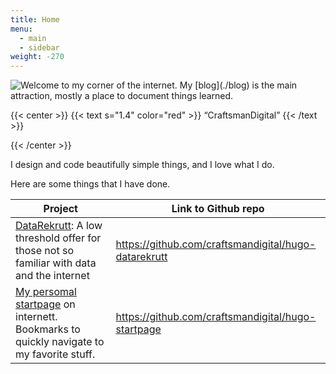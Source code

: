 ```yaml
---
title: Home
menu:
  - main
  - sidebar
weight: -270
---
```

<img style="float:left" src="/images/bilde3.png" />
Welcome to my corner of the internet. My [blog](./blog) is the main attraction, mostly a place to document things learned.

{{< center >}}
{{< text s="1.4" color="red" >}}
“CraftsmanDigital”
{{< /text >}}

{{< /center >}}

I design and code beautifully simple things, and I love what I do.

Here are some things that I have done.



| Project                                                      | Link to Github repo                                  |
| ------------------------------------------------------------ | ---------------------------------------------------- |
| [DataRekrutt](https://datarekrutt.netlify.com): A low threshold offer for those not so familiar with data and the internet | https://github.com/craftsmandigital/hugo-datarekrutt |
| [My persomal startpage](https://viksaas.netlify.com/) on internett. Bookmarks to quickly navigate to my favorite stuff. | https://github.com/craftsmandigital/hugo-startpage   |

